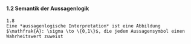#### 1.2 Semantik der Aussagenlogik

```ad-def
1.8 
Eine *aussagenlogische Interpretation* ist eine Abbildung $\mathfrak{A}: \sigma \to \{0,1\}$, die jedem Aussagensymbol einen Wahrheitswert zuweist
```